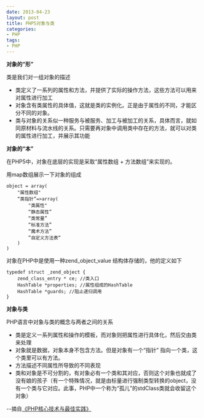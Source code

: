 ```yaml
---
date: 2013-04-23
layout: post
title: PHP5对象与类
categories:
- PHP
tags:
- PHP
---
```


**对象的“形”**

类是我们对一组对象的描述

* 类定义了一系列的属性和方法，并提供了实际的操作方法，这些方法可以用来对属性进行加工
* 对象含有类属性的具体值，这就是类的实例化。正是由于属性的不同，才能区分不同的对象。
* 类与对象的关系似一种服务与被服务、加工与被加工的关系，具体而言，就如同原材料与流水线的关系。只需要再对象中调用类中存在的方法，就可以对类的属性进行加工，并展示其功能

**对象的“本”**

在PHP5中，对象在底层的实现是采取“属性数组 + 方法数组”来实现的。

用map数组展示一下对象的组成

    object = array(
        "属性数组"
        “类指针”=>array(
            "类属性"
            “静态属性”
            “类常量”
            “标准方法”
            “魔术方法”
            ”自定义方法表“
        )
    )


对象在PHP中是使用一种zend_object_value 结构体存储的，他的定义如下

    typedef struct _zend_object {
        zend_class_entry * ce; //类入口
        HashTable *properties; //属性组成的HashTable
        HashTable *guards; //阻止递归调用
    }

**对象与类**

PHP语言中对象与类的概念与两者之间的关系

* 类是定义一系列属性和操作的模板，而对象则把属性进行具体化，然后交由类来处理
* 对象就是数据，对象本身不包含方法。但是对象有一个“指针” 指向一个类，这个类里可以有方法。
* 方法描述不同属性所导致的不同表现
* 类和对象是不可分割的，有对象必有一个类和其对应，否则这个对象也就成了没有娘的孩子（有一个特殊情况，就是由标量进行强制类型转换的object，没有一个类与它对应。此事，PHP中一个称为“孤儿”的stdClass类就会收留这个对象）


--摘自[《PHP核心技术与最佳实践》](http://book.douban.com/subject/20370984/)
